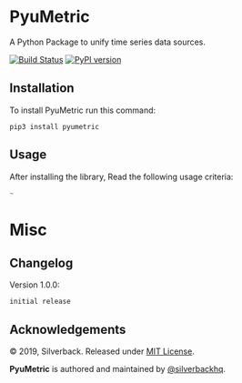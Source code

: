 PyuMetric
=========

A Python Package to unify time series data sources.

[![Build Status](https://travis-ci.org/gobadger/pyumetric.svg?branch=master)](https://travis-ci.org/gobadger/pyumetric)
[![PyPI version](https://badge.fury.io/py/pyumetric.svg)](https://badge.fury.io/py/pyumetric)

Installation
------------
To install PyuMetric run this command:
```
pip3 install pyumetric
```

Usage
-----
After installing the library, Read the following usage criteria:

```python
~
```

Misc
====

Changelog
---------
Version 1.0.0:
```
initial release
```

Acknowledgements
----------------

© 2019, Silverback. Released under [MIT License](https://opensource.org/licenses/mit-license.php).

**PyuMetric** is authored and maintained by [@silverbackhq](http://github.com/silverbackhq).
